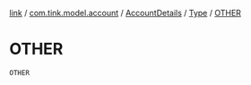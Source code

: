 [link](../../../index.md) / [com.tink.model.account](../../index.md) / [AccountDetails](../index.md) / [Type](index.md) / [OTHER](./-o-t-h-e-r.md)

# OTHER

`OTHER`